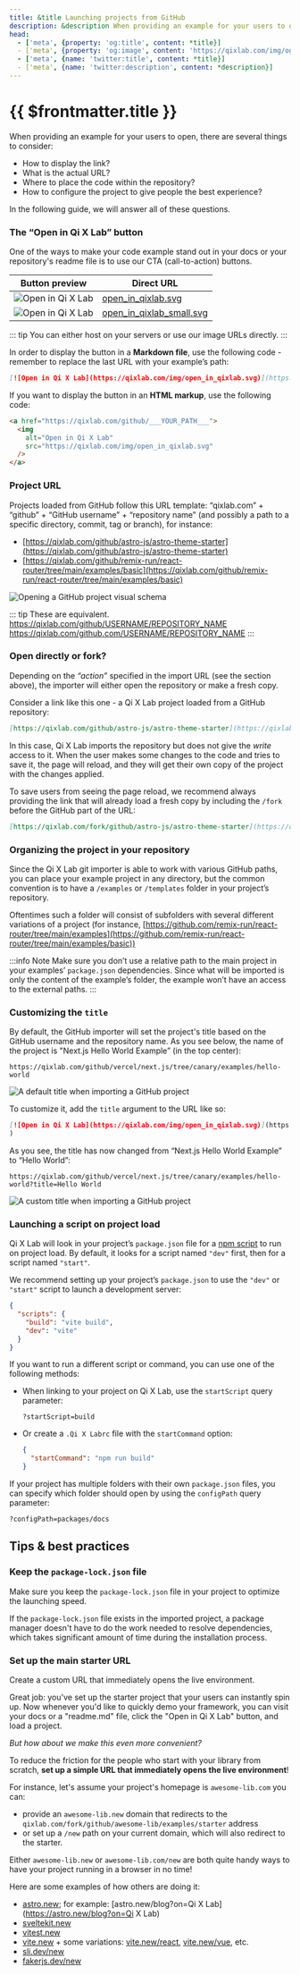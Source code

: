 ```yaml
---
title: &title Launching projects from GitHub
description: &description When providing an example for your users to open, there are several things to consider.
head:
  - ['meta', {property: 'og:title', content: *title}] 
  - ['meta', {property: 'og:image', content: 'https://qixlab.com/img/og/launching-projects-from-github.png'}]
  - ['meta', {name: 'twitter:title', content: *title}]
  - ['meta', {name: 'twitter:description', content: *description}]
---
```


# {{ $frontmatter.title }}

When providing an example for your users to open, there are several things to consider:

- How to display the link?
- What is the actual URL?
- Where to place the code within the repository?
- How to configure the project to give people the best experience?

In the following guide, we will answer all of these questions.

### The “Open in Qi X Lab” button

One of the ways to make your code example stand out in your docs or your repository's readme file is to use our CTA (call-to-action) buttons.

| Button preview | Direct URL |
| --- | --- |
| <img alt="Open in Qi X Lab" src="/img/open_in_qixlab.svg" /> | <a href="/img/open_in_qixlab.svg" target="_blank">open_in_qixlab.svg</a> |
| <img alt="Open in Qi X Lab" src="/img/open_in_qixlab_small.svg" /> | <a href="/img/open_in_qixlab_small.svg" target="_blank">open_in_qixlab_small.svg</a> |

::: tip
You can either host on your servers or use our image URLs directly.
:::

In order to display the button in a **Markdown file**, use the following code - remember to replace the last URL with your example’s path:

```md
[![Open in Qi X Lab](https://qixlab.com/img/open_in_qixlab.svg)](https://qixlab.com/github/___YOUR_PATH___)
```

If you want to display the button in an **HTML markup**, use the following code:

```html
<a href="https://qixlab.com/github/___YOUR_PATH___">
  <img
    alt="Open in Qi X Lab"
    src="https://qixlab.com/img/open_in_qixlab.svg"
  />
</a>
```

### Project URL

Projects loaded from GitHub follow this URL template: “qixlab.com” + “github” + “GitHub username” + “repository name” (and possibly a path to a specific directory, commit, tag or branch), for instance:

- [https://qixlab.com/github/astro-js/astro-theme-starter](https://qixlab.com/github/astro-js/astro-theme-starter)
- [https://qixlab.com/github/remix-run/react-router/tree/main/examples/basic](https://qixlab.com/github/remix-run/react-router/tree/main/examples/basic)

![Opening a GitHub project visual schema](./assets/Opening_a_Github_Project.png)

::: tip
These are equivalent.  
<https://qixlab.com/github/USERNAME/REPOSITORY_NAME>  
<https://qixlab.com/github.com/USERNAME/REPOSITORY_NAME>
:::

### Open directly or fork?

Depending on the _“action”_ specified in the import URL (see the section above), the importer will either open the repository or make a fresh copy.

Consider a link like this one - a Qi X Lab project loaded from a GitHub repository:

```md
[https://qixlab.com/github/astro-js/astro-theme-starter](https://qixlab.com/github/astro-js/astro-theme-starter)
```

In this case, Qi X Lab imports the repository but does not give the _write_ access to it. When the user makes some changes to the code and tries to save it, the page will reload, and they will get their own copy of the project with the changes applied.

To save users from seeing the page reload, we recommend always providing the link that will already load a fresh copy by including the `/fork` before the GitHub part of the URL:

```md
[https://qixlab.com/fork/github/astro-js/astro-theme-starter](https://qixlab.com/github/astro-js/astro-theme-starter)
```

### Organizing the project in your repository

Since the Qi X Lab git importer is able to work with various GitHub paths, you can place your example project in any directory, but the common convention is to have a `/examples` or `/templates` folder in your project’s repository.

Oftentimes such a folder will consist of subfolders with several different variations of a project (for instance, [https://github.com/remix-run/react-router/tree/main/examples](https://github.com/remix-run/react-router/tree/main/examples/basic))

:::info Note
Make sure you don’t use a relative path to the main project in your examples’ `package.json` dependencies. Since what will be imported is only the content of the example’s folder, the example won’t have an access to the external paths.
:::

### Customizing the `title`

By default, the GitHub importer will set the project's title based on the GitHub username and the repository name. As you see below, the name of the project is "Next.js Hello World Example” (in the top center):

```
https://qixlab.com/github/vercel/next.js/tree/canary/examples/hello-world
```

![A default title when importing a GitHub project](./assets/Github_Importer_default_title.png)

To customize it, add the `title` argument to the URL like so:

```md
[![Open in Qi X Lab](https://qixlab.com/img/open_in_qixlab.svg)](https://qixlab.com/github/vercel/next.js/tree/canary/examples/hello-world?title='Hello World'
)
```

As you see, the title has now changed from “Next.js Hello World Example” to “Hello World”:

```
https://qixlab.com/github/vercel/next.js/tree/canary/examples/hello-world?title=Hello World
```

![A custom title when importing a GitHub project](./assets/Github_Importer_custom_title.png)

### Launching a script on project load

Qi X Lab will look in your project’s `package.json` file for a [npm script](https://docs.npmjs.com/cli/v8/using-npm/scripts) to run on project load. By default, it looks for a script named `"dev"` first, then for a script named `"start"`.

We recommend setting up your project’s `package.json` to use the `"dev"` or `"start"` script to launch a development server:

```json
{
  "scripts": {
    "build": "vite build",
    "dev": "vite"
  }
}
```

If you want to run a different script or command, you can use one of the following methods:

- When linking to your project on Qi X Lab, use the `startScript` query parameter:

  ```
  ?startScript=build
  ```

- Or create a `.Qi X Labrc` file with the `startCommand` option:

  ```json
  {
    "startCommand": "npm run build"
  }
  ```

If your project has multiple folders with their own `package.json` files, you can specify which folder should open by using the `configPath` query parameter:

```
?configPath=packages/docs
```

## Tips & best practices

### Keep the `package-lock.json` file

Make sure you keep the `package-lock.json` file in your project to optimize the launching speed.

If the `package-lock.json` file exists in the imported project, a package manager doesn't have to do the work needed to resolve dependencies, which takes significant amount of time during the installation process.

### Set up the main starter URL

Create a custom URL that immediately opens the live environment.

Great job: you've set up the starter project that your users can instantly spin up. Now whenever you'd like to quickly demo your framework, you can visit your docs or a "readme.md" file, click the "Open in Qi X Lab" button, and load a project.

_But how about we make this even more convenient?_

To reduce the friction for the people who start with your library from scratch, **set up a simple URL that immediately opens the live environment**!

For instance, let's assume your project's homepage is `awesome-lib.com` you can:

- provide an `awesome-lib.new` domain that redirects to the `qixlab.com/fork/github/awesome-lib/examples/starter` address
- or set up a `/new` path on your current domain, which will also redirect to the starter.

Either `awesome-lib.new` or `awesome-lib.com/new` are both quite handy ways to have your project running in a browser in no time!

Here are some examples of how others are doing it:

- [astro.new](https://astro.new/); for example: [astro.new/blog?on=Qi X Lab](<https://astro.new/blog?on=Qi> X Lab)
- [sveltekit.new](https://sveltekit.new/)
- [vitest.new](https://vitest.new/)
- [vite.new](https://vite.new) + some variations: [vite.new/react](https://vite.new/react), [vite.new/vue](https://vite.new/vue), etc.
- [sli.dev/new](https://sli.dev/new)
- [fakerjs.dev/new](https://fakerjs.dev/new)
